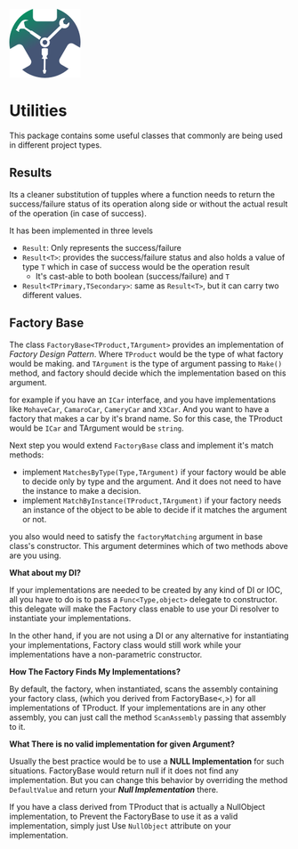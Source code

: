 

![Icon](Graphics/icon.png)


Utilities
========

This package contains some useful classes that commonly are being used in 
different project types. 

Results
-------

Its a cleaner substitution of tupples where a function 
needs to return the success/failure status of its 
operation along side or without the actual result of the operation 
(in case of success). 

It has been implemented in three levels
 * ```Result```: Only represents the success/failure
 * ```Result<T>```: provides the success/failure status and also holds 
a value of type ```T``` which in case of success would be the operation result
   * It's cast-able to both boolean (success/failure) and ```T```   
 * ```Result<TPrimary,TSecondary>```: same as ```Result<T>```, but it can 
carry two different values.

Factory Base
------------

The class ```FactoryBase<TProduct,TArgument>``` provides an implementation 
of _Factory Design Pattern_. Where ```TProduct``` would be the type of what factory would 
be making. and ```TArgument``` is the type of argument passing to ```Make()``` 
method, and factory should decide which the implementation based on this argument.


for example if you have an ```ICar``` interface, and you have implementations like 
```MohaveCar```, ```CamaroCar```, ```CameryCar``` and ```X3Car```. And you want to have a 
factory that makes a car by it's brand name. So for this case, the TProduct would be 
```ICar``` and TArgument would be ```string```.

Next step you would extend ```FactoryBase``` class and implement it's match methods:

 * implement ```MatchesByType(Type,TArgument)``` if your factory would be able to decide 
only by type and the argument. And it does not need to have the instance to make a decision.
 * implement ```MatchByInstance(TProduct,TArgument)``` if your factory needs an instance of 
the object to be able to decide if it matches the argument or not.

you also would need to satisfy the ```factoryMatching``` argument in base class's 
constructor. This argument determines which of two methods above are you using.


__What about my DI?__

If your implementations are needed to be created by any kind of DI or IOC,
all you have to do is to pass a ```Func<Type,object>``` delegate to constructor. 
this delegate will make the Factory class enable to use your Di resolver to 
instantiate your implementations. 

In the other hand, if you are not using a DI or any alternative for instantiating 
your implementations, Factory class would still work while your implementations have 
a non-parametric constructor.

__How The Factory Finds My Implementations?__

By default, the factory, when instantiated, scans the assembly containing your factory class,
(which you derived from FactoryBase<,>) for all implementations of TProduct.
If your implementations are in any other assembly, you can just call the method 
```ScanAssembly``` passing that assembly to it.

__What There is no valid implementation for given Argument?__

Usually the best practice would be to use a __NULL Implementation__ for such situations.
 FactoryBase would return null if it does not find any implementation. But you can change 
this behavior by overriding the method ```DefaultValue``` and return your 
___Null Implementation___ there.

If you have a class derived from TProduct that is actually a NullObject implementation, 
to Prevent the FactoryBase to use it as a valid implementation, simply just Use 
```NullObject``` attribute on your implementation.





